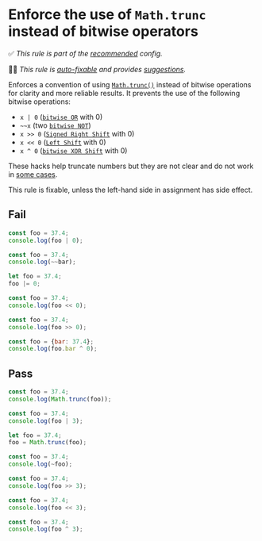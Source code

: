 # Enforce the use of `Math.trunc` instead of bitwise operators

✅ *This rule is part of the [recommended](https://github.com/sindresorhus/eslint-plugin-unicorn#recommended-config) config.*

🔧💡 *This rule is [auto-fixable](https://eslint.org/docs/user-guide/command-line-interface#fixing-problems) and provides [suggestions](https://eslint.org/docs/developer-guide/working-with-rules#providing-suggestions).*

Enforces a convention of using [`Math.trunc()`](https://developer.mozilla.org/en-US/docs/Web/JavaScript/Reference/Global_Objects/Math/trunc) instead of bitwise operations for clarity and more reliable results.
It prevents the use of the following bitwise operations:

- `x | 0` ([`bitwise OR`](https://developer.mozilla.org/en-US/docs/Web/JavaScript/Reference/Operators/Bitwise_OR) with 0)
- `~~x` (two [`bitwise NOT`](https://developer.mozilla.org/en-US/docs/Web/JavaScript/Reference/Operators/Bitwise_NOT))
- `x >> 0` ([`Signed Right Shift`](https://developer.mozilla.org/en-US/docs/Web/JavaScript/Reference/Operators/Right_shift) with 0)
- `x << 0` ([`Left Shift`](https://developer.mozilla.org/en-US/docs/Web/JavaScript/Reference/Operators/Left_shift) with 0)
- `x ^ 0` ([`bitwise XOR Shift`](https://developer.mozilla.org/en-US/docs/Web/JavaScript/Reference/Operators/Bitwise_XOR) with 0)

These hacks help truncate numbers but they are not clear and do not work in [some cases](https://stackoverflow.com/a/34706108/11687747).

This rule is fixable, unless the left-hand side in assignment has side effect.

## Fail

```js
const foo = 37.4;
console.log(foo | 0);
```

```js
const foo = 37.4;
console.log(~~bar);
```

```js
let foo = 37.4;
foo |= 0;
```

```js
const foo = 37.4;
console.log(foo << 0);
```

```js
const foo = 37.4;
console.log(foo >> 0);
```

```js
const foo = {bar: 37.4};
console.log(foo.bar ^ 0);
```

## Pass

```js
const foo = 37.4;
console.log(Math.trunc(foo));
```

```js
const foo = 37.4;
console.log(foo | 3);
```

```js
let foo = 37.4;
foo = Math.trunc(foo);
```

```js
const foo = 37.4;
console.log(~foo);
```

```js
const foo = 37.4;
console.log(foo >> 3);
```

```js
const foo = 37.4;
console.log(foo << 3);
```

```js
const foo = 37.4;
console.log(foo ^ 3);
```
